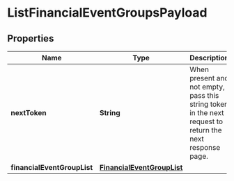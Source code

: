 # ListFinancialEventGroupsPayload

## Properties
Name | Type | Description | Notes
------------ | ------------- | ------------- | -------------
**nextToken** | **String** | When present and not empty, pass this string token in the next request to return the next response page. |  [optional]
**financialEventGroupList** | [**FinancialEventGroupList**](FinancialEventGroupList.md) |  |  [optional]
